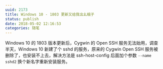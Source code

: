 ```yaml
---
uuid: 2173
title: Windows 10 - 1803 更新又给我出幺蛾子
status: publish
date: 2018-05-02 12:16:53
categories: 随笔
---
```

Windows 10 的 1803 版本更新后，Cygwin 的 Open SSH 服务无法始用，调查半天，Windows 10 新建了个 sshd 的服务，原来的 Cygwin Open SSH 服务被删除了，也安装不上去，解决方法是 ssh-host-config 后面加个参数 `--name sshd2` 换个新名字重新安装服务。

